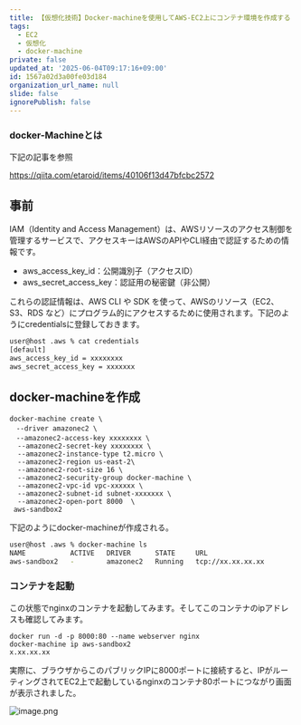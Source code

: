 ```yaml
---
title: 【仮想化技術】Docker-machineを使用してAWS-EC2上にコンテナ環境を作成する
tags:
  - EC2
  - 仮想化
  - docker-machine
private: false
updated_at: '2025-06-04T09:17:16+09:00'
id: 1567a02d3a00fe03d184
organization_url_name: null
slide: false
ignorePublish: false
---
```

### docker-Machineとは
下記の記事を参照

https://qiita.com/etaroid/items/40106f13d47bfcbc2572


## 事前
IAM（Identity and Access Management）は、AWSリソースのアクセス制御を管理するサービスで、アクセスキーはAWSのAPIやCLI経由で認証するための情報です。

- aws_access_key_id：公開識別子（アクセスID）
- aws_secret_access_key：認証用の秘密鍵（非公開）

これらの認証情報は、AWS CLI や SDK を使って、AWSのリソース（EC2、S3、RDS など）にプログラム的にアクセスするために使用されます。下記のようにcredentialsに登録しておきます。

```bash
user@host .aws % cat credentials
[default]
aws_access_key_id = xxxxxxxx
aws_secret_access_key = xxxxxxx
```

## docker-machineを作成

```docker
docker-machine create \
　--driver amazonec2 \
　--amazonec2-access-key xxxxxxxx \
  --amazonec2-secret-key xxxxxxxx \
  --amazonec2-instance-type t2.micro \
  --amazonec2-region us-east-2\
  --amazonec2-root-size 16 \
  --amazonec2-security-group docker-machine \
  --amazonec2-vpc-id vpc-xxxxxx \
  --amazonec2-subnet-id subnet-xxxxxxx \
  --amazonec2-open-port 8000  \
 aws-sandbox2
 ```

下記のようにdocker-machineが作成される。
```bash
user@host .aws % docker-machine ls
NAME           ACTIVE   DRIVER      STATE     URL                       SWARM   DOCKER    ERRORS
aws-sandbox2   -        amazonec2   Running   tcp://xx.xx.xx.xx          v28.0.1
```

### コンテナを起動

この状態でnginxのコンテナを起動してみます。そしてこのコンテナのipアドレスも確認してみます。
```
docker run -d -p 8000:80 --name webserver nginx
docker-machine ip aws-sandbox2
x.xx.xx.xx
```

実際に、ブラウザからこのパブリックIPに8000ポートに接続すると、IPがルーティングされてEC2上で起動しているnginxのコンテナ80ポートにつながり画面が表示されました。

![image.png](https://qiita-image-store.s3.ap-northeast-1.amazonaws.com/0/381629/e1ad8d2b-9999-45c7-98b9-b25a951944f2.png)



